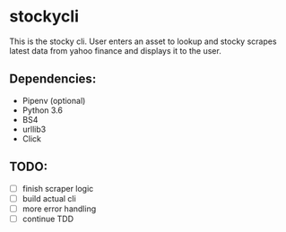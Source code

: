 # stockycli

This is the stocky cli. User enters an asset to lookup and stocky scrapes latest data from yahoo finance and displays it to the user.

## Dependencies:

- Pipenv (optional)
- Python 3.6
- BS4
- urllib3
- Click

## TODO:
- [ ] finish scraper logic
- [ ] build actual cli
- [ ] more error handling
- [ ] continue TDD
